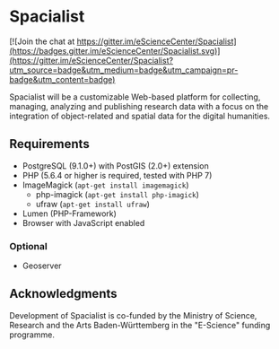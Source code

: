 # Spacialist

[![Join the chat at https://gitter.im/eScienceCenter/Spacialist](https://badges.gitter.im/eScienceCenter/Spacialist.svg)](https://gitter.im/eScienceCenter/Spacialist?utm_source=badge&utm_medium=badge&utm_campaign=pr-badge&utm_content=badge)

Spacialist will be a customizable Web-based platform for collecting, managing, analyzing and publishing research data with a focus on the integration of object-related and spatial data for the digital humanities.

## Requirements
- PostgreSQL (9.1.0+) with PostGIS (2.0+) extension
- PHP (5.6.4 or higher is required, tested with PHP 7)
- ImageMagick (`apt-get install imagemagick`)
  - php-imagick (`apt-get install php-imagick`)
  - ufraw (`apt-get install ufraw`)
- Lumen (PHP-Framework)
- Browser with JavaScript enabled

### Optional
- Geoserver

## Acknowledgments

Development of Spacialist is co-funded by the Ministry of Science, Research and the Arts Baden-Württemberg in the "E-Science" funding programme.
